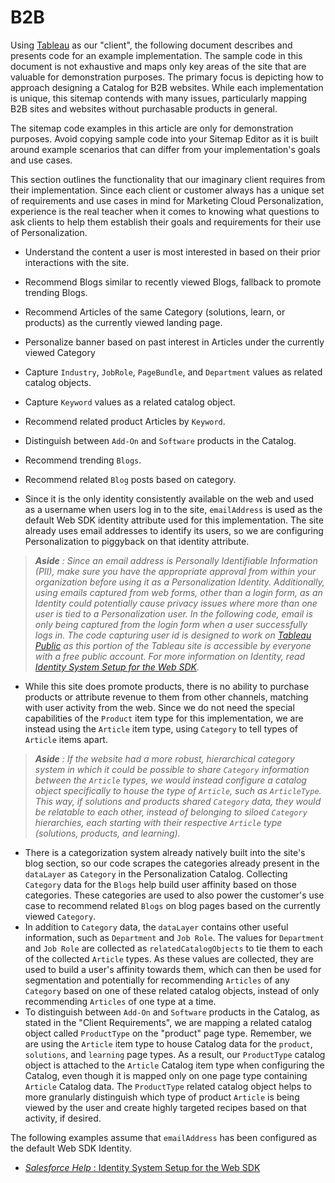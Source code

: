 # B2B

Using [Tableau](https://www.tableau.com) as our "client", the following
document describes and presents code for an example implementation. The sample
code in this document is not exhaustive and maps only key areas of the site
that are valuable for demonstration purposes. The primary focus is depicting
how to approach designing a Catalog for B2B websites. While each
implementation is unique, this sitemap contends with many issues, particularly
mapping B2B sites and websites without purchasable products in general.

The sitemap code examples in this article are only for demonstration purposes.
Avoid copying sample code into your Sitemap Editor as it is built around
example scenarios that can differ from your implementation's goals and use
cases.

This section outlines the functionality that our imaginary client requires
from their implementation. Since each client or customer always has a unique
set of requirements and use cases in mind for Marketing Cloud Personalization,
experience is the real teacher when it comes to knowing what questions to ask
clients to help them establish their goals and requirements for their use of
Personalization.

  * Understand the content a user is most interested in based on their prior interactions with the site.

  * Recommend Blogs similar to recently viewed Blogs, fallback to promote trending Blogs.

  * Recommend Articles of the same Category (solutions, learn, or products) as the currently viewed landing page.
  * Personalize banner based on past interest in Articles under the currently viewed Category

  * Capture `Industry`, `JobRole`, `PageBundle`, and `Department` values as related catalog objects.

  * Capture `Keyword` values as a related catalog object.
  * Recommend related product Articles by `Keyword`.
  * Distinguish between `Add-On` and `Software` products in the Catalog.

  * Recommend trending `Blogs`.

  * Recommend related `Blog` posts based on category.

  * Since it is the only identity consistently available on the web and used as a username when users log in to the site, `emailAddress` is used as the default Web SDK identity attribute used for this implementation. The site already uses email addresses to identify its users, so we are configuring Personalization to piggyback on that identity attribute. 

> _**Aside** : Since an email address is Personally Identifiable Information
> (PII), make sure you have the appropriate approval from within your
> organization before using it as a Personalization Identity. Additionally,
> using emails captured from web forms, other than a login form, as an
> Identity could potentially cause privacy issues where more than one user is
> tied to a Personalization user. In the following code, email is only being
> captured from the login form when a user successfully logs in. The code
> capturing user id is designed to work on [Tableau
> Public](https://public.tableau.com/) as this portion of the Tableau site is
> accessible by everyone with a free public account. For more information on
> Identity, read [Identity System Setup for the Web
> SDK](https://help.salesforce.com/s/articleView?id=sf.mc_pers_identity_web_sdk.htm)._

  * While this site does promote products, there is no ability to purchase products or attribute revenue to them from other channels, matching with user activity from the web. Since we do not need the special capabilities of the `Product` item type for this implementation, we are instead using the `Article` item type, using `Category` to tell types of `Article` items apart. 

> _**Aside** : If the website had a more robust, hierarchical category system
> in which it could be possible to share `Category` information between the
> `Article` types, we would instead configure a catalog object specifically to
> house the type of `Article`, such as `ArticleType`. This way, if solutions
> and products shared `Category` data, they would be relatable to each other,
> instead of belonging to siloed `Category` hierarchies, each starting with
> their respective `Article` type (solutions, products, and learning)._

  * There is a categorization system already natively built into the site's blog section, so our code scrapes the categories already present in the `dataLayer` as `Category` in the Personalization Catalog. Collecting `Category` data for the `Blogs` help build user affinity based on those categories. These categories are used to also power the customer's use case to recommend related `Blogs` on blog pages based on the currently viewed `Category`.
  * In addition to `Category` data, the `dataLayer` contains other useful information, such as `Department` and `Job Role`. The values for `Department` and `Job Role` are collected as `relatedCatalogObjects` to tie them to each of the collected `Article` types. As these values are collected, they are used to build a user's affinity towards them, which can then be used for segmentation and potentially for recommending `Articles` of any `Category` based on one of these related catalog objects, instead of only recommending `Articles` of one type at a time.
  * To distinguish between `Add-On` and `Software` products in the Catalog, as stated in the "Client Requirements", we are mapping a related catalog object called `ProductType` on the "product" page type. Remember, we are using the `Article` item type to house Catalog data for the `product`, `solutions`, and `learning` page types. As a result, our `ProductType` catalog object is attached to the `Article` Catalog item type when configuring the Catalog, even though it is mapped only on one page type containing `Article` Catalog data. The `ProductType` related catalog object helps to more granularly distinguish which type of product `Article` is being viewed by the user and create highly targeted recipes based on that activity, if desired.

The following examples assume that `emailAddress` has been configured as the
default Web SDK Identity.

  * [_Salesforce Help_ : Identity System Setup for the Web SDK](https://help.salesforce.com/s/articleView?id=sf.mc_pers_identity_web_sdk.htm)

